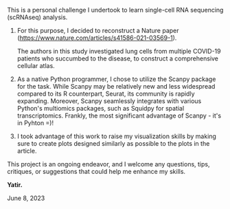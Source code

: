 This is a personal challenge I undertook to learn single-cell RNA sequencing (scRNAseq) analysis.

1. For this purpose, I decided to reconstruct a Nature paper (https://www.nature.com/articles/s41586-021-03569-1). 

   The authors in this study investigated lung cells from multiple COVID-19 patients who succumbed to the disease, to construct a comprehensive cellular atlas.

2. As a native Python programmer, I chose to utilize the Scanpy package for the task. 
   While Scanpy may be relatively new and less widespread compared to its R counterpart, Seurat, its community is rapidly expanding. 
   Moreover, Scanpy seamlessly integrates with various Python's multiomics packages, such as Squidpy for spatial transcriptomics.
   Frankly, the most significant advantage of Scanpy - it's in Pyhton =)!

3. I took advantage of this work to raise my visualization skills by making sure to create plots designed similarly as possible to the plots in the article.

This project is an ongoing endeavor, and I welcome any questions, tips, critiques, or suggestions that could help me enhance my skills.

**Yatir.**

June 8, 2023
